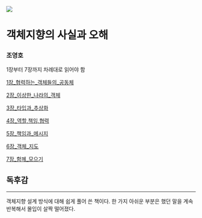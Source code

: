 ![](https://image.yes24.com/momo/TopCate511/MidCate005/51040273.jpg)

# 객체지향의 사실과 오해
### 조영호

1장부터 7장까지 차례대로 읽어야 함

[1장_협력하는_객체들의_공동체](1%EC%9E%A5_%ED%98%91%EB%A0%A5%ED%95%98%EB%8A%94_%EA%B0%9D%EC%B2%B4%EB%93%A4%EC%9D%98_%EA%B3%B5%EB%8F%99%EC%B2%B4.md)

[2장_이상한_나라의_객체](2%EC%9E%A5_%EC%9D%B4%EC%83%81%ED%95%9C_%EB%82%98%EB%9D%BC%EC%9D%98_%EA%B0%9D%EC%B2%B4.md)

[3장_타입과_추상화](3%EC%9E%A5_%ED%83%80%EC%9E%85%EA%B3%BC_%EC%B6%94%EC%83%81%ED%99%94.md)

[4장_역할,책임,협력](4%EC%9E%A5_%EC%97%AD%ED%95%A0%2C%EC%B1%85%EC%9E%84%2C%ED%98%91%EB%A0%A5.md)

[5장_책임과_메시지](5%EC%9E%A5_%EC%B1%85%EC%9E%84%EA%B3%BC_%EB%A9%94%EC%8B%9C%EC%A7%80.md)

[6장_객체_지도](6%EC%9E%A5_%EA%B0%9D%EC%B2%B4_%EC%A7%80%EB%8F%84.md)

[7장_함께_모으기](7%EC%9E%A5_%ED%95%A8%EA%BB%98_%EB%AA%A8%EC%9C%BC%EA%B8%B0.md)


## 독후감

---
객체지향 설계 방식에 대해 쉽게 풀어 쓴 책이다. 한 가지 아쉬운 부분은 했던 말을 계속 반복해서 몰입이 살짝 떨어졌다.